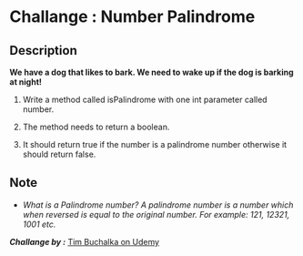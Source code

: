 # Challange :  Number Palindrome

## Description
**We have a dog that likes to bark.  We need to wake up if the dog is barking at night!**

1. Write a method called isPalindrome with one int parameter called number.

2. The method needs to return a boolean.

3. It should return true if the number is a palindrome number otherwise it should return false.


## Note
- *What is a Palindrome number?  A palindrome number is a number which when reversed is equal to the original number. For example: 121, 12321, 1001 etc.*


***Challange by :*** [Tim Buchalka on Udemy](https://www.udemy.com/course/java-the-complete-java-developer-course/)
